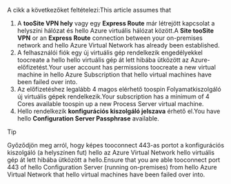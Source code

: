 <span data-ttu-id="9fa51-101">A cikk a következőket feltételezi:</span><span class="sxs-lookup"><span data-stu-id="9fa51-101">This article assumes that</span></span>

1. <span data-ttu-id="9fa51-102">A **tooSite VPN hely** vagy egy **Express Route** már létrejött kapcsolat a helyszíni hálózat és hello Azure virtuális hálózat között.</span><span class="sxs-lookup"><span data-stu-id="9fa51-102">A **Site tooSite VPN** or an **Express Route** connection between your on-premises network and hello Azure Virtual Network has already been established.</span></span>
2. <span data-ttu-id="9fa51-103">A felhasználói fiók egy új virtuális gép rendelkezik engedélyekkel toocreate a hello hello virtuális gép át lett hibába ütközött az Azure-előfizetést.</span><span class="sxs-lookup"><span data-stu-id="9fa51-103">Your user account has permissions toocreate a new virtual machine in hello Azure Subscription that hello virtual machines have been failed over into.</span></span>
3. <span data-ttu-id="9fa51-104">Az előfizetéshez legalább 4 magos elérhető toospin Folyamatkiszolgáló új virtuális gépek rendelkezik.</span><span class="sxs-lookup"><span data-stu-id="9fa51-104">Your subscription has a minimum of 4 Cores available toospin up a new Process Server virtual machine.</span></span>
4. <span data-ttu-id="9fa51-105">Hello rendelkezik **konfigurációs kiszolgáló jelszava** érhető el.</span><span class="sxs-lookup"><span data-stu-id="9fa51-105">You have hello **Configuration Server Passphrase** available.</span></span>

> [!TIP]
> <span data-ttu-id="9fa51-106">Győződjön meg arról, hogy képes tooconnect 443-as portot a konfigurációs kiszolgáló (a helyszínen fut) hello az Azure Virtual Network hello virtuális gép át lett hibába ütközött a hello.</span><span class="sxs-lookup"><span data-stu-id="9fa51-106">Ensure that you are able tooconnect port 443 of hello Configuration Server (running on-premises) from hello Azure Virtual Network that hello virtual machines have been failed over into.</span></span>
